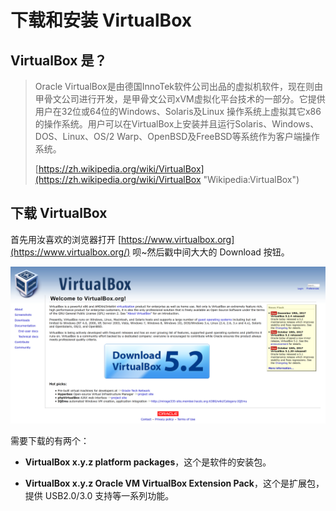 # 下载和安装 VirtualBox

## VirtualBox 是？

> Oracle VirtualBox是由德国InnoTek软件公司出品的虚拟机软件，现在则由甲骨文公司进行开发，是甲骨文公司xVM虚拟化平台技术的一部分。它提供用户在32位或64位的Windows、Solaris及Linux 操作系统上虚拟其它x86的操作系统。用户可以在VirtualBox上安装并且运行Solaris、Windows、DOS、Linux、OS/2 Warp、OpenBSD及FreeBSD等系统作为客户端操作系统。
>
> [https://zh.wikipedia.org/wiki/VirtualBox](https://zh.wikipedia.org/wiki/VirtualBox "Wikipedia:VirtualBox")

## 下载 VirtualBox

首先用汝喜欢的浏览器打开 [https://www.virtualbox.org](https://www.virtualbox.org/) 呗~然后戳中间大大的 Download 按钮。

![](/assets/virtualbox_web_main.png)

需要下载的有两个：

* **VirtualBox x.y.z platform packages**，这个是软件的安装包。

* **VirtualBox x.y.z Oracle VM VirtualBox Extension Pack**，这个是扩展包，提供 USB2.0/3.0 支持等一系列功能。





